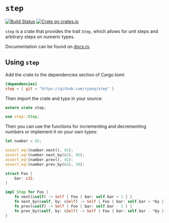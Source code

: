 `step`
============

[![Build Status][travis-badge]][travis-ci]
[![Crate on crates.io][crates.io-badge]][crates.io]

`step` is a crate that provides the trait `Step`, which allows for unit
steps and arbitrary steps on numeric types.

Documentation can be found on [docs.rs].

Using `step`
------------------

Add the crate to the dependencies section of Cargo.toml:

```toml
[dependencies]
step = { git = "https://github.com/ryanq/step" }
```

Then import the crate and type in your source:

```rust
extern crate step;

use step::Step;
```

Then you can use the functions for incrementing and decrementing numbers
or implement it on your own types:

```rust
let number = 42;

assert_eq!(number.next(), 43);
assert_eq!(number.next_by(&3), 45);
assert_eq!(number.prev(), 41);
assert_eq!(number.prev_by(&3), 39);
```

```rust
struct Foo {
    bar: i32,
}

impl Step for Foo {
    fn next(&self) -> Self { Foo { bar: self.bar + 1 } }
    fn next_by(&self, by: &Self) -> Self { Foo { bar: self.bar + *by } }
    fn prev(&self) -> Self { Foo { bar: self.bar - 1 } }
    fn prev_by(&self, by: &Self) -> Self { Foo { bar: self.bar - *by } }
}
```

[travis-badge]: https://travis-ci.org/ryanq/step.svg?branch=master
[travis-ci]: https://travis-ci.org/ryanq/step
[crates.io-badge]: https://img.shields.io/crates/v/step.svg
[crates.io]: https://crates.io/crates/step
[docs.rs]: https://docs.rs/step/0.1.0/step/
